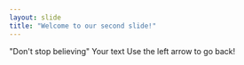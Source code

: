 ```yaml
---
layout: slide
title: "Welcome to our second slide!"
---
```

"Don't stop believing"
Your text
Use the left arrow to go back!

